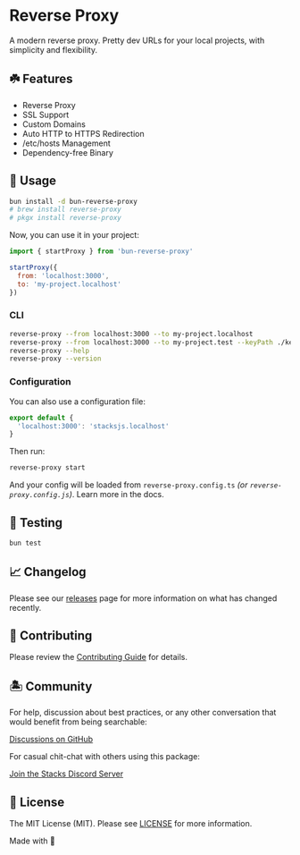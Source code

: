 # Reverse Proxy

A modern reverse proxy. Pretty dev URLs for your local projects, with simplicity and flexibility.

## ☘️ Features

- Reverse Proxy
- SSL Support
- Custom Domains
- Auto HTTP to HTTPS Redirection
- /etc/hosts Management
- Dependency-free Binary

## 🤖 Usage

```bash
bun install -d bun-reverse-proxy
# brew install reverse-proxy
# pkgx install reverse-proxy
```

Now, you can use it in your project:

```js
import { startProxy } from 'bun-reverse-proxy'

startProxy({
  from: 'localhost:3000',
  to: 'my-project.localhost'
})
```

### CLI

```bash
reverse-proxy --from localhost:3000 --to my-project.localhost
reverse-proxy --from localhost:3000 --to my-project.test --keyPath ./key.pem --certPath ./cert.pem
reverse-proxy --help
reverse-proxy --version
```

### Configuration

You can also use a configuration file:

```ts
export default {
  'localhost:3000': 'stacksjs.localhost'
}
```

Then run:

```bash
reverse-proxy start
```

And your config will be loaded from `reverse-proxy.config.ts` _(or `reverse-proxy.config.js`)_. Learn more in the docs.

## 🧪 Testing

```bash
bun test
```

## 📈 Changelog

Please see our [releases](https://github.com/stacksjs/stacks/releases) page for more information on what has changed recently.

## 🚜 Contributing

Please review the [Contributing Guide](https://github.com/stacksjs/contributing) for details.

## 🏝 Community

For help, discussion about best practices, or any other conversation that would benefit from being searchable:

[Discussions on GitHub](https://github.com/stacksjs/stacks/discussions)

For casual chit-chat with others using this package:

[Join the Stacks Discord Server](https://discord.gg/stacksjs)

## 📄 License

The MIT License (MIT). Please see [LICENSE](https://github.com/stacksjs/stacks/tree/main/LICENSE.md) for more information.

Made with 💙
